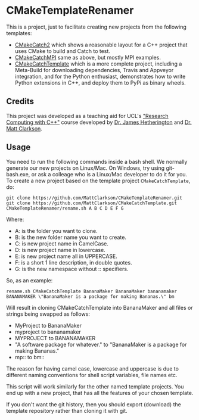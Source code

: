 CMakeTemplateRenamer
====================
This is a project, just to facilitate creating new projects from the following templates:
* [CMakeCatch2](https://github.com/MattClarkson/CMakeCatch2) which shows a reasonable layout for a C++ project that uses CMake to build and Catch to test.
* [CMakeCatchMPI](https://github.com/MattClarkson/CMakeCatchMPI) same as above, but mostly MPI examples.
* [CMakeCatchTemplate](https://github.com/MattClarkson/CMakeCatchTemplate) which is a more complete project, including a Meta-Build for downloading dependencies, Travis and Appveyor integration, and for the Python enthusiast, demonstrates how to write Python extensions in C++, and deploy them to PyPi as binary wheels. 

Credits
-------

This project was developed as a teaching aid for UCL's ["Research Computing with C++"](http://rits.github-pages.ucl.ac.uk/research-computing-with-cpp/)
course developed by [Dr. James Hetherington](http://www.ucl.ac.uk/research-it-services/people/james)
and [Dr. Matt Clarkson](https://iris.ucl.ac.uk/iris/browse/profile?upi=MJCLA42).

Usage
-----

You need to run the following commands inside a bash shell. We normally generate
our new projects on Linux/Mac. On Windows, try using git-bash.exe, or ask a colleage 
who is a Linux/Mac developer to do it for you. To
create a new project based on the template project `CMakeCatchTemplate`, do:
```
git clone https://github.com/MattClarkson/CMakeTemplateRenamer.git
git clone https://github.com/MattClarkson/CMakeCatchTemplate.git
CMakeTemplateRenamer/rename.sh A B C D E F G 
```
Where:
* A: is the folder you want to clone.
*  B: is the new folder name you want to create.
*  C: is new project name in CamelCase.
*  D: is new project name in lowercase.
*  E: is new project name all in UPPERCASE.
*  F: is a short 1 line description, in double quotes.
*  G: is the new namespace without :: specifiers.


So, as an example:
```
rename.sh CMakeCatchTemplate BananaMaker BananaMaker bananamaker BANANAMAKER \"BananaMaker is a package for making Bananas.\" bm
```
Will result in cloning CMakeCatchTemplate into BananaMaker and all files or strings being swapped as follows:
* MyProject to BananaMaker
* myproject to bananamaker
* MYPROJECT to BANANAMAKER
* \"A software package for whatever.\" to \"BananaMaker is a package for making Bananas.\" 
* mp:: to bm::

The reason for having camel case, lowercase and uppercase is due to different naming conventions for
shell script variables, file names etc.

This script will work similarly for the other named template projects. 
You end up with a new project, that has all the features of your chosen template.

If you don't want the git history, then you should export (download) the template repository
rather than cloning it with git.

